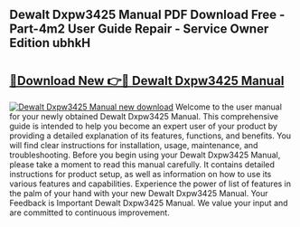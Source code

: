 ## Dewalt Dxpw3425 Manual PDF Download Free - Part-4m2 User Guide Repair - Service Owner Edition ubhkH

# <h2><a href="http://bc45191.oget.top/?id=Dewalt+Dxpw3425+Manual">🔗Download New 👉🔴 Dewalt Dxpw3425 Manual</a></h2>

[![Dewalt Dxpw3425 Manual new download](https://i.imgur.com/5g1atiW.png)](http://bc45191.oget.top/?id=Dewalt+Dxpw3425+Manual)
Welcome to the user manual for your newly obtained Dewalt Dxpw3425 Manual. This comprehensive guide is intended to help you become an expert user of your product by providing a detailed explanation of its features, functions, and benefits. You will find clear instructions for installation, usage, maintenance, and troubleshooting. Before you begin using your Dewalt Dxpw3425 Manual, please take a moment to read this manual carefully. It contains detailed instructions for product setup, as well as information on how to use its various features and capabilities. Experience the power of list of features in the palm of your hand with your new Dewalt Dxpw3425 Manual. Your Feedback is Important Dewalt Dxpw3425 Manual. We value your input and are committed to continuous improvement.
